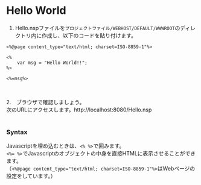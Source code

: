 # Hello World

1. Hello.nspファイルを`プロジェクトファイル/WEBHOST/DEFAULT/WWWROOT`のディレクトリ内に作成し、以下のコードを貼り付けます。<br>
```
<%@page content_type="text/html; charset=ISO-8859-1"%>

<%
    var msg = "Hello World!!";
%>

<%=msg%>
```
<br>

2.　ブラウザで確認しましょう。<br>
次のURLにアクセスします。http://localhost:8080/Hello.nsp
<br><br>

### Syntax
Javascriptを埋め込むときは、`<% %>`で囲みます。<br>
`<%= %>`でJavascriptのオブジェクトの中身を直接HTMLに表示させることができます。<br>
（`<%@page content_type="text/html; charset=ISO-8859-1"%>`はWebページの設定をしています。）
